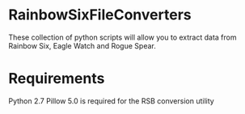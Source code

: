 # RainbowSixFileConverters
These collection of python scripts will allow you to extract data from Rainbow Six, Eagle Watch and Rogue Spear.

# Requirements
Python 2.7
Pillow 5.0 is required for the RSB conversion utility